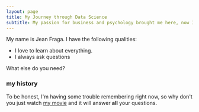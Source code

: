 ```yaml
---
layout: page
title: My Journey through Data Science
subtitle: My passion for business and psychology brought me here, now I teach computers.
---
```


My name is Jean Fraga. I have the following qualities:

- I love to learn about everything.
- I always ask questions

What else do you need?

### my history

To be honest, I'm having some trouble remembering right now, so why don't you just watch [my movie](https://en.wikipedia.org/wiki/The_Princess_Bride_%28film%29) and it will answer **all** your questions.
